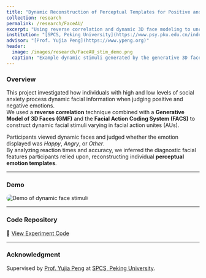```yaml
---
title: "Dynamic Reconstruction of Perceptual Templates for Positive and Negative Emotions in Social Anxiety Disorder"
collection: research
permalink: /research/FaceAU/
excerpt: "Using reverse correlation and dynamic 3D face modeling to uncover emotion representation in individuals with high and low social anxiety."
institution: "[SPCS, Peking University](https://www.psy.pku.edu.cn/index.htm)"
advisor: "[Prof. Yujia Peng](https://www.ypeng.org)"
header:
  image: /images/research/FaceAU_stim_demo.png
  caption: "Example dynamic stimuli generated by the generative 3D face model."
---
```


### Overview
This project investigated how individuals with high and low levels of social anxiety process dynamic facial information when judging positive and negative emotions.  
We used a **reverse correlation** technique combined with a **Generative Model of 3D Faces (GMF)** and the **Facial Action Coding System (FACS)** to construct dynamic facial stimuli varying in facial action unites (AUs).

Participants viewed dynamic faces and judged whether the emotion displayed was *Happy*, *Angry*, or *Other*.  
By analyzing reaction times and accuracy, we inferred the diagnostic facial features participants relied upon, reconstructing individual **perceptual emotion templates**.

---

### Demo
<img src="/images/research/emotion_stimuli_demo.gif" alt="Demo of dynamic face stimuli" style="max-width: 80%; border-radius: 12px;">

---

### Code Repository
🔗 [View Experiment Code](/code/project-2/)

---

### Acknowledgment
Supervised by [Prof. Yujia Peng](https://www.ypeng.org) at [SPCS, Peking University](https://www.psy.pku.edu.cn/index.htm).  
